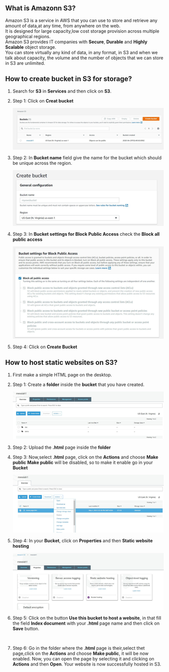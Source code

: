 ## What is Amazonn S3?
   Amazon S3 is a service in AWS that you can use to store and retrieve any amount of data,at any time, from anywhere on the web.  
   It is designed for large capacity,low cost storage provision across multiple geographical regions.  
   Amazon S3 provides IT companies with **Secure**, **Durable** and **Highly Scalable** object storage.  
   You can store virtually any kind of data, in any format, in S3 and when we talk about capacity, the volume and the number of objects
   that we can store in S3 are unlimited.
   
## How to create bucket in S3 for storage?
   
   1) Search for **S3** in **Services** and then click on **S3**.
   
   2) Step 1: Click on **Creat bucket**
      
      ![](Image/S3-1.JPG)
   
   3) Step 2: In **Bucket name** field give the name for the bucket which should be unique across the region.
   
      ![](Image/S3-2.JPG)
      
   4) Step 3: In **Bucket settings for Block Public Access** check the **Block all public access**
   
      <img src="Image/S3-3.JPG" widthe=100>
     
   5) Step 4: Click on **Create Bucket** 
   
   
 ## How to host static websites on S3?
 
   1) First make a simple HTML page on the desktop.
   
   2) Step 1: Create a **folder** inside the **bucket** that you have created.
   
      ![](Image/static1.JPG)
      
   3) Step 2: Upload the **.html** page inside the **folder**
   
      
   4) Step 3: Now,select **.html** page, click on the **Actions** and choose **Make public**
              **Make public** will be disabled, so to make it enable go in your **Bucket**
              
       ![](Image/static2.JPG)
       
   5) Step 4: In your **Bucket**, click on **Properties** and then **Static website hosting**
              
      ![](Image/static3.JPG)
      
   6) Step 5: Click on the button **Use this bucket to host a website**, in that fill the field **Index document**
              with your **.html** page name and then click on **Save** button.
              
      ![]()
      
   7) Step 6: Go in the folder where the **.html** page is their,select thet page,click on the **Actions** 
              and choose **Make public**, it will be now enabled.
              Now, you can open the page by selecting it and clicking on **Actions** and then **Open**.
              Your website is now successfully hosted in S3.
 
    
   
   
   
   
   
